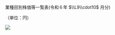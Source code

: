 業種目別株価等一覧表(令和６年 $\\L9\\cdot10$ 月分)

（単位：円）

![](https://www.nta.go.jp/tmp/91010813-6ff6-452a-accd-336817169321/images/ef7f3ed9a1008a61e39045800265a401f33e573cd7343f5a68217b6660cfe72c.jpg)